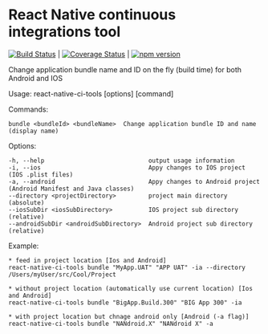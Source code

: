 # React Native continuous integrations tool 
[![Build Status](https://travis-ci.org/najeeb-rifaat/react-native-ci-tools.svg?branch=master)](https://travis-ci.org/najeeb-rifaat/react-native-ci-tools) | [![Coverage Status](https://coveralls.io/repos/github/najeeb-rifaat/react-native-ci-tools/badge.svg)](https://coveralls.io/github/najeeb-rifaat/react-native-ci-tools) | [![npm version](https://badge.fury.io/js/react-native-ci-tools.svg)](https://badge.fury.io/js/react-native-ci-tools)

Change application bundle name and ID on the fly (build time) for both Android and IOS

Usage: react-native-ci-tools [options] [command]


  Commands:

    bundle <bundleId> <bundleName>  Change application bundle ID and name (display name)

  Options:

    -h, --help                             output usage information
    -i, --ios                              Appy changes to IOS project (IOS .plist files)
    -a, --android                          Appy changes to Android project (Android Manifest and Java classes)
    --directory <projectDirectory>         project main directory (absolute)
    --iosSubDir <iosSubDirectory>          IOS project sub directory (relative)
    --androidSubDir <androidSubDirectory>  Android project sub directory (relative)


  Example:

    * feed in project location [Ios and Android]
    react-native-ci-tools bundle "MyApp.UAT" "APP UAT" -ia --directory /Users/myUser/src/Cool/Project

    * without project location (automatically use current location) [Ios and Android]
    react-native-ci-tools bundle "BigApp.Build.300" "BIG App 300" -ia 

    * with project location but chnage android only [Android (-a flag)]
    react-native-ci-tools bundle "NANdroid.X" "NANdroid X" -a